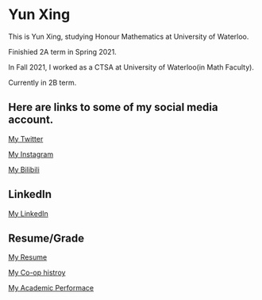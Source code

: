 # Yun Xing

This is Yun Xing, studying Honour Mathematics at University of Waterloo.

Finishied 2A term in Spring 2021.

In Fall 2021, I worked as a CTSA at University of Waterloo(in Math Faculty).

Currently in 2B term.

## Here are links to some of my social media account.

[My Twitter](https://twitter.com/kkkllwg)

[My Instagram](https://www.instagram.com/xy_klwg/)

[My Bilibili](https://space.bilibili.com/30189272)

## LinkedIn

[My LinkedIn](https://www.linkedin.com/in/yun-xing-248a90211/)

## Resume/Grade

[My Resume](https://github.com/y39xing/y39xing.github.io/blob/main/Resume%20Data.pdf)

[My Co-op histroy](https://github.com/y39xing/y39xing.github.io/blob/main/Work%20term%20history.pdf)

[My Academic Performace](https://github.com/y39xing/y39xing.github.io/blob/main/Grade%20Transcript.pdf)
